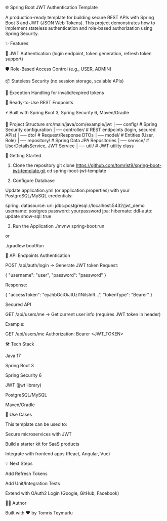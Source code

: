 🌐 Spring Boot JWT Authentication Template

A production-ready template for building secure REST APIs with Spring Boot 3 and JWT (JSON Web Tokens).
This project demonstrates how to implement stateless authentication and role-based authorization using Spring Security.

✨ Features

🔑 JWT Authentication (login endpoint, token generation, refresh token support)

🛡️ Role-Based Access Control (e.g., USER, ADMIN)

📦 Stateless Security (no session storage, scalable APIs)

🧪 Exception Handling for invalid/expired tokens

📝 Ready-to-Use REST Endpoints

⚡ Built with Spring Boot 3, Spring Security 6, Maven/Gradle

📂 Project Structure
src/main/java/com/example/jwt
│── config/         # Spring Security configuration
│── controller/     # REST endpoints (login, secured APIs)
│── dto/            # Request/Response DTOs
│── model/          # Entities (User, Role)
│── repository/     # Spring Data JPA Repositories
│── service/        # UserDetailsService, JWT Service
│── util/           # JWT utility class

🚀 Getting Started
1. Clone the repository
git clone https://github.com/tomrist9/spring-boot-jwt-template.git
cd spring-boot-jwt-template

2. Configure Database

Update application.yml (or application.properties) with your PostgreSQL/MySQL credentials:

spring:
  datasource:
    url: jdbc:postgresql://localhost:5432/jwt_demo
    username: postgres
    password: yourpassword
  jpa:
    hibernate:
      ddl-auto: update
    show-sql: true

3. Run the Application
./mvnw spring-boot:run


or

./gradlew bootRun

🔐 API Endpoints
Authentication

POST /api/auth/login → Generate JWT token
Request:

{
  "username": "user",
  "password": "password"
}


Response:

{
  "accessToken": "eyJhbGciOiJIUzI1NiIsInR...",
  "tokenType": "Bearer"
}

Secured API

GET /api/users/me → Get current user info (requires JWT token in header)

Example:

GET /api/users/me
Authorization: Bearer <JWT_TOKEN>

🛠️ Tech Stack

Java 17

Spring Boot 3

Spring Security 6

JWT (jjwt library)

PostgreSQL/MySQL

Maven/Gradle



📌 Use Cases

This template can be used to:

Secure microservices with JWT

Build a starter kit for SaaS products

Integrate with frontend apps (React, Angular, Vue)

💡 Next Steps

Add Refresh Tokens

Add Unit/Integration Tests

Extend with OAuth2 Login (Google, GitHub, Facebook)

🧑‍💻 Author

Built with ❤️ by Tomris Teymurlu
